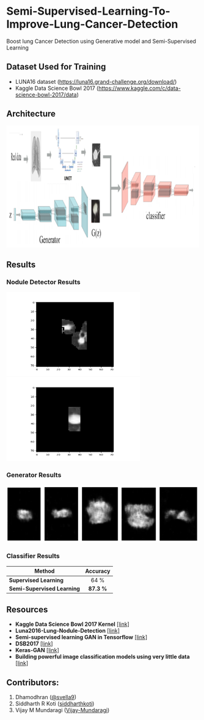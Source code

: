 # Semi-Supervised-Learning-To-Improve-Lung-Cancer-Detection
Boost lung Cancer Detection using Generative model and Semi-Supervised Learning


## Dataset Used for Training

-   LUNA16 dataset (https://luna16.grand-challenge.org/download/)
-   Kaggle Data Science Bowl 2017 (https://www.kaggle.com/c/data-science-bowl-2017/data)


## Architecture

<img src="images/Architecture.PNG" width="650" height="320" />


## Results

### Nodule Detector Results

<img src="images/nodule1.png" width = "350" height="220" />    <img src="images/nodule2.png" width = "350" height="220" />

### Generator Results

<img src="images/GeneratedNodules.PNG" width="700" height="150" />


### Classifier Results

| Method                        | Accuracy          |
| ----------------------------- |:-----------------:|
| **Supervised Learning**       | 64 %              |
| **Semi-Supervised Learning**  | **87.3 %**        |



## Resources

- **Kaggle Data Science Bowl 2017 Kernel** [[link]](https://www.kaggle.com/c/data-science-bowl-2017/kernels)
- **Luna2016-Lung-Nodule-Detection** [[link]](https://github.com/codedecde/Luna2016-Lung-Nodule-Detection)
- **Semi-supervised learning GAN in Tensorflow** [[link]](https://github.com/gitlimlab/SSGAN-Tensorflow)
- **DSB2017** [[link]](https://github.com/lfz/DSB2017)
- **Keras-GAN** [[link]](https://github.com/eriklindernoren/Keras-GAN)
- **Building powerful image classification models using very little data** [[link]](https://blog.keras.io/building-powerful-image-classification-models-using-very-little-data.html)


## Contributors:
 1. Dhamodhran ([@svella9](https://github.com/svella9))
 2. Siddharth R Koti ([siddharthkoti](https://github.com/siddharthkoti))
 3. Vijay M Mundaragi ([Vijay-Mundaragi](https://github.com/Vijay-Mundaragi))
